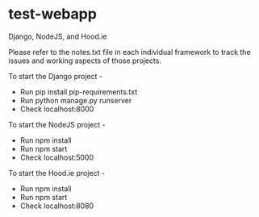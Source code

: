 # test-webapp

Django, NodeJS, and Hood.ie

Please refer to the notes.txt file in each individual framework to track the issues and working aspects of those projects.

To start the Django project -
  - Run pip install pip-requirements.txt
  - Run python manage.py runserver
  - Check localhost:8000

To start the NodeJS project -
  - Run npm install
  - Run npm start
  - Check localhost:5000


To start the Hood.ie project -
  - Run npm install
  - Run npm start
  - Check localhost:8080
